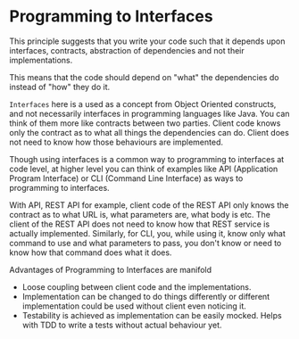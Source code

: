 # Programming to Interfaces

This principle suggests that you write your code such that it depends upon interfaces, contracts, abstraction of dependencies and not their implementations.

This means that the code should depend on "what" the dependencies do instead of "how" they do it.

`Interfaces` here is a used as a concept from Object Oriented constructs, and not necessarily interfaces in programming languages like Java. 
You can think of them more like contracts between two parties.
Client code knows only the contract as to what all things the dependencies can do. Client does not need to know how those behaviours are implemented.

Though using interfaces is a common way to programming to interfaces at code level, at higher level you can think of examples like
API (Application Program Interface) or CLI (Command Line Interface) as ways to programming to interfaces.

With API, REST API for example, client code of the REST API only knows the contract as to what URL is, what parameters are, what body is etc. The client of the REST API does not need to know how that REST service is actually implemented.
Similarly, for CLI, you, while using it, know only what command to use and what parameters to pass, you don't know or need to know how that command does what it does.
 
Advantages of Programming to Interfaces are manifold
* Loose coupling between client code and the implementations.
* Implementation can be changed to do things differently or different implementation could be used without client even noticing it.
* Testability is achieved as implementation can be easily mocked. Helps with TDD to write a tests without actual behaviour yet.